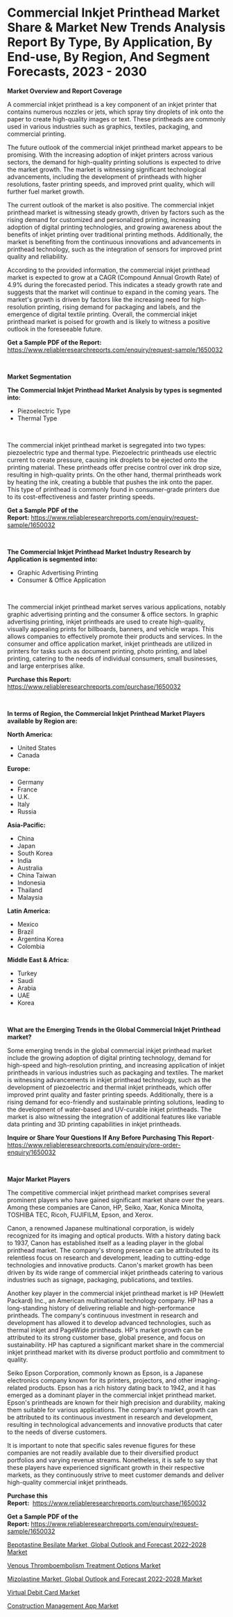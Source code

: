 <p><h1>Commercial Inkjet Printhead Market Share & Market New Trends Analysis Report By Type, By Application, By End-use, By Region, And Segment Forecasts, 2023 - 2030</h1></p><p><strong>Market Overview and Report Coverage</strong></p>
<p><p>A commercial inkjet printhead is a key component of an inkjet printer that contains numerous nozzles or jets, which spray tiny droplets of ink onto the paper to create high-quality images or text. These printheads are commonly used in various industries such as graphics, textiles, packaging, and commercial printing.</p><p>The future outlook of the commercial inkjet printhead market appears to be promising. With the increasing adoption of inkjet printers across various sectors, the demand for high-quality printing solutions is expected to drive the market growth. The market is witnessing significant technological advancements, including the development of printheads with higher resolutions, faster printing speeds, and improved print quality, which will further fuel market growth.</p><p>The current outlook of the market is also positive. The commercial inkjet printhead market is witnessing steady growth, driven by factors such as the rising demand for customized and personalized printing, increasing adoption of digital printing technologies, and growing awareness about the benefits of inkjet printing over traditional printing methods. Additionally, the market is benefiting from the continuous innovations and advancements in printhead technology, such as the integration of sensors for improved print quality and reliability.</p><p>According to the provided information, the commercial inkjet printhead market is expected to grow at a CAGR (Compound Annual Growth Rate) of 4.9% during the forecasted period. This indicates a steady growth rate and suggests that the market will continue to expand in the coming years. The market's growth is driven by factors like the increasing need for high-resolution printing, rising demand for packaging and labels, and the emergence of digital textile printing. Overall, the commercial inkjet printhead market is poised for growth and is likely to witness a positive outlook in the foreseeable future.</p></p>
<p><strong>Get a Sample PDF of the Report:</strong> <a href="https://www.reliableresearchreports.com/enquiry/request-sample/1650032">https://www.reliableresearchreports.com/enquiry/request-sample/1650032</a></p>
<p>&nbsp;</p>
<p><strong>Market Segmentation</strong></p>
<p><strong>The Commercial Inkjet Printhead Market Analysis by types is segmented into:</strong></p>
<p><ul><li>Piezoelectric Type</li><li>Thermal Type</li></ul></p>
<p>&nbsp;</p>
<p><p>The commercial inkjet printhead market is segregated into two types: piezoelectric type and thermal type. Piezoelectric printheads use electric current to create pressure, causing ink droplets to be ejected onto the printing material. These printheads offer precise control over ink drop size, resulting in high-quality prints. On the other hand, thermal printheads work by heating the ink, creating a bubble that pushes the ink onto the paper. This type of printhead is commonly found in consumer-grade printers due to its cost-effectiveness and faster printing speeds.</p></p>
<p><strong>Get a Sample PDF of the Report:</strong>&nbsp;<a href="https://www.reliableresearchreports.com/enquiry/request-sample/1650032">https://www.reliableresearchreports.com/enquiry/request-sample/1650032</a></p>
<p>&nbsp;</p>
<p><strong>The Commercial Inkjet Printhead Market Industry Research by Application is segmented into:</strong></p>
<p><ul><li>Graphic Advertising Printing</li><li>Consumer & Office Application</li></ul></p>
<p>&nbsp;</p>
<p><p>The commercial inkjet printhead market serves various applications, notably graphic advertising printing and the consumer & office sectors. In graphic advertising printing, inkjet printheads are used to create high-quality, visually appealing prints for billboards, banners, and vehicle wraps. This allows companies to effectively promote their products and services. In the consumer and office application market, inkjet printheads are utilized in printers for tasks such as document printing, photo printing, and label printing, catering to the needs of individual consumers, small businesses, and large enterprises alike.</p></p>
<p><strong>Purchase this Report:</strong>&nbsp; <a href="https://www.reliableresearchreports.com/purchase/1650032">https://www.reliableresearchreports.com/purchase/1650032</a></p>
<p>&nbsp;</p>
<p><strong>In terms of Region, the Commercial Inkjet Printhead Market Players available by Region are:</strong></p>
<p>
    <p> <strong> North America: </strong>
        <ul>
            <li>United States</li>
            <li>Canada</li>
        </ul>
        </p> 
    <p> <strong> Europe: </strong>
        <ul>
            <li>Germany</li>
            <li>France</li>
            <li>U.K.</li>
            <li>Italy</li>
            <li>Russia</li>
        </ul>
        </p> 
    <p> <strong> Asia-Pacific: </strong>
        <ul>
            <li>China</li>
            <li>Japan</li>
            <li>South Korea</li>
            <li>India</li>
            <li>Australia</li>
            <li>China Taiwan</li>
            <li>Indonesia</li>
            <li>Thailand</li>
            <li>Malaysia</li>
        </ul>
        </p> 
    <p> <strong> Latin America: </strong>
        <ul>
            <li>Mexico</li>
            <li>Brazil</li>
            <li>Argentina Korea</li>
            <li>Colombia</li>
        </ul>
        </p> 
    <p> <strong> Middle East & Africa: </strong>
        <ul>
            <li>Turkey</li>
            <li>Saudi</li>
            <li>Arabia</li>
            <li>UAE</li>
            <li>Korea</li>
        </ul>
    </p>
    </p>
<p>&nbsp;</p>
<p><strong>What are the Emerging Trends in the Global Commercial Inkjet Printhead market?</strong></p>
<p><p>Some emerging trends in the global commercial inkjet printhead market include the growing adoption of digital printing technology, demand for high-speed and high-resolution printing, and increasing application of inkjet printheads in various industries such as packaging and textiles. The market is witnessing advancements in inkjet printhead technology, such as the development of piezoelectric and thermal inkjet printheads, which offer improved print quality and faster printing speeds. Additionally, there is a rising demand for eco-friendly and sustainable printing solutions, leading to the development of water-based and UV-curable inkjet printheads. The market is also witnessing the integration of additional features like variable data printing and 3D printing capabilities in inkjet printheads.</p></p>
<p><strong>Inquire or Share Your Questions If Any Before Purchasing This Report</strong>- <a href="https://www.reliableresearchreports.com/enquiry/pre-order-enquiry/1650032">https://www.reliableresearchreports.com/enquiry/pre-order-enquiry/1650032</a></p>
<p>&nbsp;</p>
<p><strong>Major Market Players</strong></p>
<p><p>The competitive commercial inkjet printhead market comprises several prominent players who have gained significant market share over the years. Among these companies are Canon, HP, Seiko, Xaar, Konica Minolta, TOSHIBA TEC, Ricoh, FUJIFILM, Epson, and Xerox.</p><p>Canon, a renowned Japanese multinational corporation, is widely recognized for its imaging and optical products. With a history dating back to 1937, Canon has established itself as a leading player in the global printhead market. The company's strong presence can be attributed to its relentless focus on research and development, leading to cutting-edge technologies and innovative products. Canon's market growth has been driven by its wide range of commercial inkjet printheads catering to various industries such as signage, packaging, publications, and textiles.</p><p>Another key player in the commercial inkjet printhead market is HP (Hewlett Packard) Inc., an American multinational technology company. HP has a long-standing history of delivering reliable and high-performance printheads. The company's continuous investment in research and development has allowed it to develop advanced technologies, such as thermal inkjet and PageWide printheads. HP's market growth can be attributed to its strong customer base, global presence, and focus on sustainability. HP has captured a significant market share in the commercial inkjet printhead market with its diverse product portfolio and commitment to quality.</p><p>Seiko Epson Corporation, commonly known as Epson, is a Japanese electronics company known for its printers, projectors, and other imaging-related products. Epson has a rich history dating back to 1942, and it has emerged as a dominant player in the commercial inkjet printhead market. Epson's printheads are known for their high precision and durability, making them suitable for various applications. The company's market growth can be attributed to its continuous investment in research and development, resulting in technological advancements and innovative products that cater to the needs of diverse customers.</p><p>It is important to note that specific sales revenue figures for these companies are not readily available due to their diversified product portfolios and varying revenue streams. Nonetheless, it is safe to say that these players have experienced significant growth in their respective markets, as they continuously strive to meet customer demands and deliver high-quality commercial inkjet printheads.</p></p>
<p><strong>Purchase this Report:</strong>&nbsp;&nbsp;<a href="https://www.reliableresearchreports.com/purchase/1650032">https://www.reliableresearchreports.com/purchase/1650032</a></p>
<p></p>
<p><strong>Get a Sample PDF of the Report:</strong>&nbsp;<a href="https://www.reliableresearchreports.com/enquiry/request-sample/1650032">https://www.reliableresearchreports.com/enquiry/request-sample/1650032</a></p>
<p><p><a href="https://www.linkedin.com/pulse/bepotastine-besilate-market-global-outlook-forecast-2022-2028/">Bepotastine Besilate Market, Global Outlook and Forecast 2022-2028 Market</a></p><p><a href="https://github.com/provorikovar/Market-Research-Report-List-1/blob/main/venous-thromboembolism-treatment-options-market.md">Venous Thromboembolism Treatment Options Market</a></p><p><a href="https://www.linkedin.com/pulse/mizolastine-market-global-outlook-forecast-2022-2028-insights/">Mizolastine Market, Global Outlook and Forecast 2022-2028 Market</a></p><p><a href="https://medium.com/@klebogdani/virtual-debit-card-market-insight-market-trends-growth-forecasted-from-2023-to-2030-b0fd6b4f7046">Virtual Debit Card Market</a></p><p><a href="https://medium.com/@elvirabogdani08/construction-management-app-market-size-cagr-trends-2024-2030-1a2c4bc71635">Construction Management App Market</a></p></p>